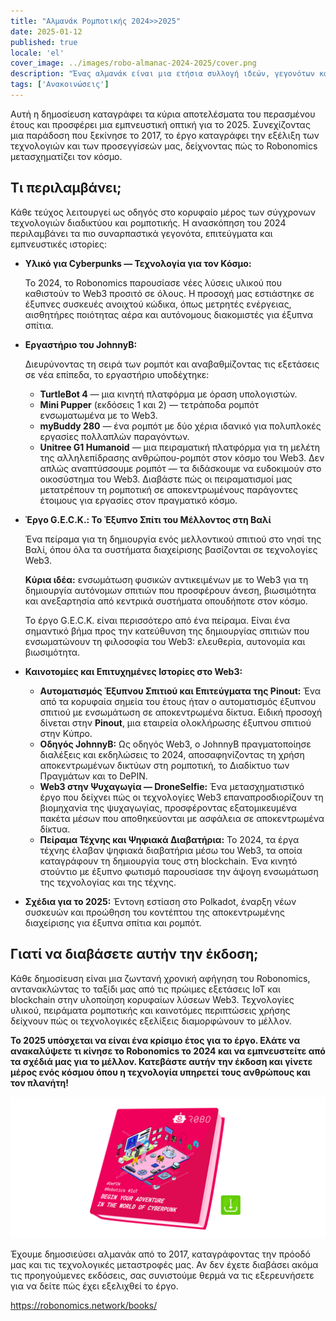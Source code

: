 ```yaml
---
title: "Αλμανάκ Ρομποτικής 2024>>2025"
date: 2025-01-12
published: true
locale: 'el'
cover_image: ../images/robo-almanac-2024-2025/cover.png
description: "Ένας αλμανάκ είναι μια ετήσια συλλογή ιδεών, γεγονότων και επιτευγμάτων που αφηγούνται την εξελισσόμενη ιστορία του έργου. Δεν είναι απλώς ένας απολογισμός, αλλά μια συναρπαστική αφήγηση για το πώς αντιμετωπίζουμε προκλήσεις, οδηγούμε και διαμορφώνουμε το μέλλον της τεχνολογίας. Είμαστε υπερήφανοι να παρουσιάσουμε την τελευταία έκδοση του Robonomics 2024-2025."
tags: ['Ανακοινώσεις']
---
```


Αυτή η δημοσίευση καταγράφει τα κύρια αποτελέσματα του περασμένου έτους και προσφέρει μια εμπνευστική οπτική για το 2025. Συνεχίζοντας μια παράδοση που ξεκίνησε το 2017, το έργο καταγράφει την εξέλιξη των τεχνολογιών και των προσεγγίσεών μας, δείχνοντας πώς το Robonomics μετασχηματίζει τον κόσμο.

## Τι περιλαμβάνει;

Κάθε τεύχος λειτουργεί ως οδηγός στο κορυφαίο μέρος των σύγχρονων τεχνολογιών διαδικτύου και ρομποτικής. Η ανασκόπηση του 2024 περιλαμβάνει τα πιο συναρπαστικά γεγονότα, επιτεύγματα και εμπνευστικές ιστορίες:

- **Υλικό για Cyberpunks — Τεχνολογία για τον Κόσμο:**
    
    Το 2024, το Robonomics παρουσίασε νέες λύσεις υλικού που καθιστούν το Web3 προσιτό σε όλους. Η προσοχή μας εστιάστηκε σε έξυπνες συσκευές ανοιχτού κώδικα, όπως μετρητές ενέργειας, αισθητήρες ποιότητας αέρα και αυτόνομους διακομιστές για έξυπνα σπίτια.
    
- **Εργαστήριο του JohnnyB:**
    
    Διευρύνοντας τη σειρά των ρομπότ και αναβαθμίζοντας τις εξετάσεις σε νέα επίπεδα, το εργαστήριο υποδέχτηκε:
    
    - **TurtleBot 4** — μια κινητή πλατφόρμα με όραση υπολογιστών.
    - **Mini Pupper** (εκδόσεις 1 και 2) — τετράποδα ρομπότ ενσωματωμένα με το Web3.
    - **myBuddy 280** — ένα ρομπότ με δύο χέρια ιδανικό για πολυπλοκές εργασίες πολλαπλών παραγόντων.
    - **Unitree G1 Humanoid** — μια πειραματική πλατφόρμα για τη μελέτη της αλληλεπίδρασης ανθρώπου-ρομπότ στον κόσμο του Web3.
    Δεν απλώς αναπτύσσουμε ρομπότ — τα διδάσκουμε να ευδοκιμούν στο οικοσύστημα του Web3. Διαβάστε πώς οι πειραματισμοί μας μετατρέπουν τη ρομποτική σε αποκεντρωμένους παράγοντες έτοιμους για εργασίες στον πραγματικό κόσμο.
- **Έργο G.E.C.K.: Το Έξυπνο Σπίτι του Μέλλοντος στη Βαλί**
    
    Ένα πείραμα για τη δημιουργία ενός μελλοντικού σπιτιού στο νησί της Βαλί, όπου όλα τα συστήματα διαχείρισης βασίζονται σε τεχνολογίες Web3.
    
    **Κύρια ιδέα:** ενσωμάτωση φυσικών αντικειμένων με το Web3 για τη δημιουργία αυτόνομων σπιτιών που προσφέρουν άνεση, βιωσιμότητα και ανεξαρτησία από κεντρικά συστήματα οπουδήποτε στον κόσμο.
    
    Το έργο G.E.C.K. είναι περισσότερο από ένα πείραμα. Είναι ένα σημαντικό βήμα προς την κατεύθυνση της δημιουργίας σπιτιών που ενσωματώνουν τη φιλοσοφία του Web3: ελευθερία, αυτονομία και βιωσιμότητα.

- **Καινοτομίες και Επιτυχημένες Ιστορίες στο Web3:**
    - **Αυτοματισμός Έξυπνου Σπιτιού και Επιτεύγματα της Pinout:** Ένα από τα κορυφαία σημεία του έτους ήταν ο αυτοματισμός έξυπνου σπιτιού με ενσωμάτωση σε αποκεντρωμένα δίκτυα. Ειδική προσοχή δίνεται στην **Pinout**, μια εταιρεία ολοκλήρωσης έξυπνου σπιτιού στην Κύπρο.
    - **Οδηγός JohnnyB:** Ως οδηγός Web3, ο JohnnyB πραγματοποίησε διαλέξεις και εκδηλώσεις το 2024, αποσαφηνίζοντας τη χρήση αποκεντρωμένων δικτύων στη ρομποτική, το Διαδίκτυο των Πραγμάτων και το DePIN.
    - **Web3 στην Ψυχαγωγία — DroneSelfie:** Ένα μετασχηματιστικό έργο που δείχνει πώς οι τεχνολογίες Web3 επαναπροσδιορίζουν τη βιομηχανία της ψυχαγωγίας, προσφέροντας εξατομικευμένα πακέτα μέσων που αποθηκεύονται με ασφάλεια σε αποκεντρωμένα δίκτυα.
    - **Πείραμα Τέχνης και Ψηφιακά Διαβατήρια:** Το 2024, τα έργα τέχνης έλαβαν ψηφιακά διαβατήρια μέσω του Web3, τα οποία καταγράφουν τη δημιουργία τους στη blockchain. Ένα κινητό στούντιο με έξυπνο φωτισμό παρουσίασε την άψογη ενσωμάτωση της τεχνολογίας και της τέχνης.

- **Σχέδια για το 2025:**
    Έντονη εστίαση στο Polkadot, έναρξη νέων συσκευών και προώθηση του κοντέπτου της αποκεντρωμένης διαχείρισης για έξυπνα σπίτια και ρομπότ.

## Γιατί να διαβάσετε αυτήν την έκδοση;

Κάθε δημοσίευση είναι μια ζωντανή χρονική αφήγηση του Robonomics, αντανακλώντας το ταξίδι μας από τις πρώιμες εξετάσεις IoT και blockchain στην υλοποίηση κορυφαίων λύσεων Web3. Τεχνολογίες υλικού, πειράματα ρομποτικής και καινοτόμες περιπτώσεις χρήσης δείχνουν πώς οι τεχνολογικές εξελίξεις διαμορφώνουν το μέλλον.

**Το 2025 υπόσχεται να είναι ένα κρίσιμο έτος για το έργο. Ελάτε να ανακαλύψετε τι κίνησε το Robonomics το 2024 και να εμπνευστείτε από τα σχέδιά μας για το μέλλον. Κατεβάστε αυτήν την έκδοση και γίνετε μέρος ενός κόσμου όπου η τεχνολογία υπηρετεί τους ανθρώπους και τον πλανήτη!**

[![Αλμανάκ Robonomics 2024-2025](../images/robo-almanac-2024-2025/book-link.png)](https://static.robonomics.network/docs/book-2024-2025/Robonomics.network-Almanac-2024-el.pdf)

Έχουμε δημοσιεύσει αλμανάκ από το 2017, καταγράφοντας την πρόοδό μας και τις τεχνολογικές μεταστροφές μας. Αν δεν έχετε διαβάσει ακόμα τις προηγούμενες εκδόσεις, σας συνιστούμε θερμά να τις εξερευνήσετε για να δείτε πώς έχει εξελιχθεί το έργο.

https://robonomics.network/books/